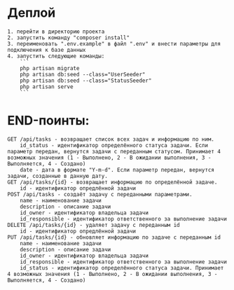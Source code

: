 # Деплой
    1. перейти в директорию проекта
    2. запустить команду "composer install"
    3. переименовать ".env.example" в файл ".env" и внести параметры для подключения к базе данных
    4. запустить следующие команды:
        ```
        php artisan migrate
        php artisan db:seed --class="UserSeeder"
        php artisan db:seed --class="StatusSeeder"
        php artisan serve
        ```
# END-поинты:
    GET /api/tasks - возвращает список всех задач и информацию по ним.
        id_status - идентификатор определённого статуса задачи. Если параметр передан, вернутся задачи с переданным статусом. Принимает 4 возможных значения (1 - Выполнено, 2 - В ожидании выполнения, 3 - Выполняется, 4 - Создано)
        date - дата в формате "Y-m-d". Если параметр передан, вернутся задачи, созданные в данную дату.
    GET /api/tasks/{id} - возвращает информацию по определённой задаче.
        id - идентификатор опредлённой задачи
    POST /api/tasks - создаёт задачу с переданными параметрами.
        name - наименование задачи
        description - описание задачи
        id_owner - идентификатор владельца задачи
        id_responsible - идентификатор ответственного за выполнение задачи
    DELETE /api/tasks/{id} - удаляет задачу с переданным id
        id - идентификатор опредлённой задачи
    PUT /api/tasks/{id} - обновляет информацию по задаче с переданным id
        name - наименование задачи
        description - описание задачи
        id_owner - идентификатор владельца задачи
        id_responsible - идентификатор ответственного за выполнение задачи
        id_status - идентификатор определённого статуса задачи. Принимает 4 возможных значения (1 - Выполнено, 2 - В ожидании выполнения, 3 - Выполняется, 4 - Создано)
